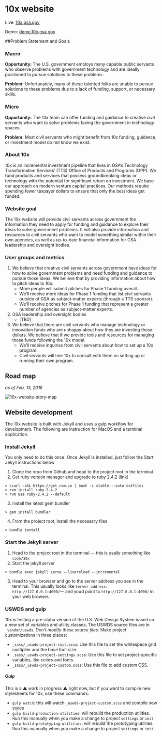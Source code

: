 # 10x website 

Live: [10x.gsa.gov](https://10x.gsa.gov)

Demo: [demo.10x.gsa.gov](https://demo.10x.gsa.gov/)

##Problem Statement and Goals

### Macro

**Opportunity:** The U.S. government employs many capable public servants who observe problems with government technology and are ideally positioned to pursue solutions to these problems.

**Problem:** Unfortunately, many of these talented folks are unable to pursue solutions to these problems due to a lack of funding, support, or necessary skills.

### Micro

**Opportunity:** The 10x team can offer funding and guidance to creative civil servants who want to solve problems facing the government in technology  spaces.

**Problem:** Most civil servants who might benefit from 10x funding, guidance, or investment model do not know we exist.

### About 10x

10x is an incremental investment pipeline that lives in GSA’s Technology Transformation Services’ (TTS) Office of Products and Programs (OPP). We fund products and services that possess groundbreaking ideas or technology with the potential for significant return on investment. We base our approach on modern venture capital practices. Our methods require spending fewer taxpayer dollars to ensure that only the best ideas get funded.

### Website goal

The 10x website will provide civil servants across government the information they need to apply for funding and guidance to explore their ideas to solve government problems. It will also provide information and resources to civil servants who want to model something similar within their own agencies, as well as up-to-date financial information for GSA leadership and oversight bodies.

### User groups and metrics
1. We believe that creative civil servants across government have ideas for how to solve government problems and need funding and guidance to pursue those ideas. We believe that by providing information about how to pitch ideas to 10x: 
    - More people will submit pitches for Phase 1 funding overall. 
    - We’ll receive more ideas for Phase 1 funding that list civil servants outside of GSA as subject-matter experts (through a TTS sponsor). 
    - We’ll receive pitches for Phase 1 funding that represent a greater number of agencies as subject-matter experts. 
2. GSA leadership and oversight bodies
    - [TBD]
3. We believe that there are civil servants who manage technology or innovation funds who are unhappy about how they are investing those dollars. We believe that if we provide tools and resources for managing those funds following the 10x model: 
    - We’ll receive inquiries from civil servants about how to set up a 10x program.
    - Civil servants will hire 10x to consult with them on setting up or running their own program. 


## Road map
_as of Feb. 13, 2018_

![10x-website-story-map](https://user-images.githubusercontent.com/10144074/36212763-d6998344-1172-11e8-94da-d61461650831.png)

## Website development
The 10x website is built with Jekyll and uses a gulp workflow for development. The following are instruction for MacOS and a terminal application.

### Install Jekyll
You only need to do this once. Once Jekyll is installed, just follow the Start Jekyll instructions below

1. Clone the repo from Github and head to the project root in the terminal
2. Get ruby version manager and upgrade to ruby 2.4.2 ([link](https://stackoverflow.com/questions/38194032/how-to-update-ruby-version-2-0-0-to-the-latest-version-in-mac-osx-yosemite))
```
> \curl -sSL https://get.rvm.io | bash -s stable --auto-dotfiles
> rvm install ruby-2.4.2
> rvm use ruby-2.4.2 --default
```

3. Install the latest gem bundler
```
> gem install bundler
```

4. From the project root, install the necessary files
```
> bundle install
```

### Start the Jekyll server

1. Head to the project root in the terminal — this is usally something like `code/10x`
2. Start the jekyll server
```
> bundle exec jekyll serve --livereload --incremental
```

3. Head to your browser and go to the server address you see in the terminal. This usually looks like `Server address: http://127.0.0.1:4000/`— and youd point to `http://127.0.0.1:4000/` in your web browser.

### USWDS and gulp
10x is testing a pre-alpha version of the U.S. Web Design System based on a new set of variables and utility classes. The USWDS source files are in `_vendor/uswds`. _Don't modify these source files._ Make project customizations in three places:

- `_sass/_uswds-project-init.scss`: Use this file to set the whitespace grid multiplier and the base font size.
- `_sass/_uswds-project-settings.scss`: Use this file to set project-specific variables, like colors and fonts.
- `_sass/_uswds-project-custom.scss`: Use this file to add custom CSS.

##### Gulp
This is a :warning: work in progress :warning: right now, but if you want to compile new stylesheets for 10x, use these commands:

- `gulp watch`: this will watch `_uswds-project-custom.scss` and compile new styles
- `gulp build-production-utilities`: will rebuild the production utilities. Run this manually when you make a change to project `settings` or `init`
- `gulp build-prototyping-utilities`: will rebuild the prototyping utilities. Run this manually when you make a change to project `settings` or `init`

